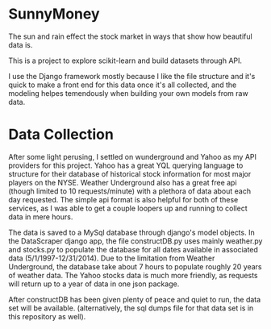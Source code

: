 # SunnyMoney
The sun and rain effect the stock market in ways that show how beautiful data is. 

This is a project to explore scikit-learn and build datasets through API.

I use the Django framework mostly because I like the file structure and it's quick to make a front end for this data once it's all collected, and the modeling helpes temendously when building your own models from raw data. 


# Data Collection
After some light perusing, I settled on wunderground and Yahoo as my API providers for this project. Yahoo has a great YQL querying language to structure for their database of historical stock information for most major players on the NYSE. Weather Underground also has a great free api (though limited to 10 requests/minute) with a plethora of data about each day requested. The simple api format is also helpful for both of these services, as I was able to get a couple loopers up and running to collect data in mere hours. 

The data is saved to a MySql database through django's model objects. In the DataScraper django app, the file constructDB.py uses mainly weather.py and stocks.py to populate the database for all dates available in associated data (5/1/1997-12/31/2014). Due to the limitation from Weather Underground, the database take about 7 hours to populate roughly 20 years of weather data. The Yahoo stocks data is much more friendly, as requests will return up to a year of data in one json package. 

After constructDB has been given plenty of peace and quiet to run, the data set will be available. (alternatively, the sql dumps file for that data set is in this repository as well). 




